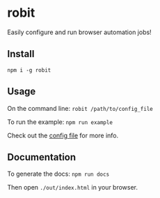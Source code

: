 # robit

Easily configure and run browser automation jobs!

## Install

`npm i -g robit`

## Usage

On the command line: `robit /path/to/config_file`

To run the example: `npm run example`

Check out the [config file](./example.config.js) for more info.

## Documentation

To generate the docs: `npm run docs`

Then open `./out/index.html` in your browser.
